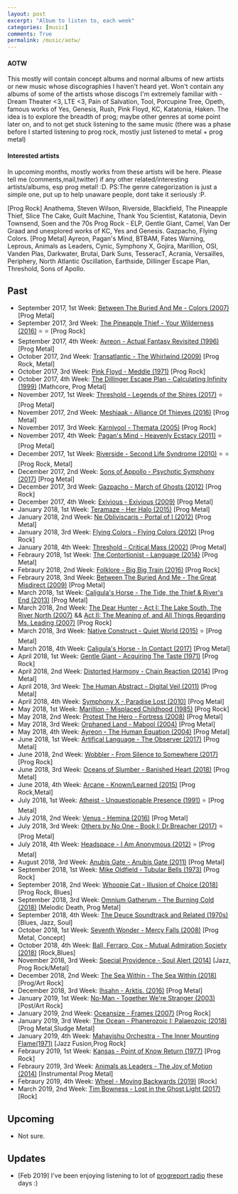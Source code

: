```yaml
---
layout: post
excerpt: "Album to listen to, each week"
categories: [music]
comments: True
permalink: /music/aotw/
---
```


#### AOTW

This mostly will contain concept albums and normal albums of new artists or new music whose discographies I haven't heard yet. Won't contain any albums of some of the artists whose discogs I'm extremely familiar with - Dream Theater <3, LTE <3, Pain of Salvation, Tool, Porcupine Tree, Opeth, famous works of Yes, Genesis, Rush, Pink Floyd, KC, Katatonia, Haken. The idea is to explore the breadth of prog; maybe other genres at some point later on, and to not get stuck listening to the same music (there was a phase before I started listening to prog rock, mostly just listened to metal + prog metal)

#### Interested artists

In upcoming months, mostly works from these artists will be here. Please tell me (comments,mail,twitter) if any other related/interesting artists/albums, esp prog metal! :D. PS:The genre categorization is just a simple one, put up to help unaware people, dont take it seriously :P.

[Prog Rock] Anathema, Steven Wilson, Riverside, Blackfield, The Pineapple Thief, Slice The Cake, Guilt Machine, Thank You Scientist, Katatonia, Devin Townsend, Soen and the 70s Prog Rock - ELP, Gentle Giant, Camel, Van Der Graad and unexplored works of KC, Yes and Genesis. Gazpacho, Flying Colors.
[Prog Metal] Ayreon, Pagan's Mind,  BTBAM, Fates Warning, Leprous, Animals as Leaders, Cynic, Symphony X, Gojira, Marillion, OSI, Vanden Plas, Darkwater, Brutai, Dark Suns, TesseracT, Acrania, Versailles, Periphery, North Atlantic Oscillation, Earthside, Dillinger Escape Plan, Threshold, Sons of Apollo.


## Past
- September 2017, 1st Week: [Between The Buried And Me - Colors (2007)](https://open.spotify.com/album/56mXsvBsKgRCXgmtzOAC22) [Prog Metal]
- September 2017, 3rd Week: [The Pineapple Thief - Your Wilderness (2016)](https://open.spotify.com/album/7jjzqewWL5T2lj8hU2Z4bG) :star: :star: [Prog Rock]
- September 2017, 4th Week: [Ayreon - Actual Fantasy Revisited (1996)](https://open.spotify.com/album/5I6I4IAoTa6Kz04wsf0KnC) [Prog Metal]
- October 2017, 2nd Week: [Transatlantic - The Whirlwind (2009)](https://www.amazon.com/Whirlwind-Transatlantic/dp/B002OB9KPE) [Prog Rock, Metal]
- October 2017, 3rd Week: [Pink Floyd - Meddle (1971)](https://open.spotify.com/album/468ZwCchVtzEbt9BHmXopb) [Prog Rock]
- October 2017, 4th Week: [The Dillinger Escape Plan - Calculating Infinity (1999)](https://open.spotify.com/album/0lUmhvC9JtPpU8LEYHVdyS) [Mathcore, Prog Metal]
- November 2017, 1st Week: [Threshold - Legends of the Shires (2017)](https://open.spotify.com/album/00ne0iFQv1qFKcP6Th1EkD) :star: [Prog Metal]
- November 2017, 2nd Week: [Meshiaak - Alliance Of Thieves (2016)](https://open.spotify.com/album/0oF5EOEyPcUZvlyHH84TRq) [Prog Metal]
- November 2017, 3rd Week: [Karnivool - Themata (2005)](https://open.spotify.com/album/0omKAKPTlUn7bREO0c39QI) [Prog Rock]
- November 2017, 4th Week: [Pagan's Mind - Heavenly Ecstacy (2011)](https://open.spotify.com/album/0yAjhIKJpvL5BGOmBgQAb7) :star: [Prog Metal]
- December 2017, 1st Week: [Riverside - Second Life Syndrome (2010)](https://open.spotify.com/album/4Zx7hlALHjjmjAXOSCJQCg) :star: :star: [Prog Rock, Metal]
- December 2017, 2nd Week: [Sons of Appollo - Psychotic Symphony (2017)](https://open.spotify.com/album/1FW9JsNi0BE3LK3WnHgJOm) [Prog Metal]
- December 2017, 3rd Week: [Gazpacho - March of Ghosts (2012)](https://open.spotify.com/album/2NDTI6UcaVD7dZDPYj15fG) [Prog Rock]
- December 2017, 4th Week: [Exivious - Exivious (2009)](https://open.spotify.com/album/7us0VRYUOseOfX0FsK699h) [Prog Metal]
- January 2018, 1st Week: [Teramaze - Her Halo (2015)](https://open.spotify.com/album/3bzDot2MV28Mio5JIfaZJD) [Prog Metal]
- January 2018, 2nd Week: [Ne Obliviscaris - Portal of I (2012)](https://open.spotify.com/album/7feTPMrjlEF9yEFhBgS2qI) [Prog Metal]
- January 2018, 3rd Week: [Flying Colors - Flying Colors (2012)](https://open.spotify.com/album/6Ef02ae9FloRxqFKG7Ie7A) [Prog Rock]
- January 2018, 4th Week: [Threshold - Critical Mass (2002)](https://open.spotify.com/album/4ee4I7knU48yH7OXHYVn4Y) [Prog Metal]
- Febraury 2018, 1st Week: [The Contortionist - Language (2014)](https://open.spotify.com/album/4RR0Hz6OJiAfPUrQWRXHdO) [Prog Metal]
- Febraury 2018, 2nd Week: [Folklore - Big Big Train (2016)](https://open.spotify.com/album/3j1MgNFNI90XdSTEGDN4pa) [Prog Rock]
- Febraury 2018, 3nd Week: [Between The Buried And Me - The Great Misdirect (2009)](https://open.spotify.com/album/4dOrzGgWeJvb6e5Dtw7S8d) [Prog Metal]
- March 2018, 1st Week: [Caligula's Horse - The Tide, the Thief & River's End (2013)](https://open.spotify.com/album/4ddRx20FxcGU2ZJhateVym) [Prog Metal]
- March 2018, 2nd Week: [The Dear Hunter - Act I: The Lake South, The River North (2007)](https://open.spotify.com/album/7k0iFGkqIWyOBZBaBCAYg7) && [Act II: The Meaning of, and All Things Regarding Ms. Leading (2007)](https://open.spotify.com/album/3bxQpENBvT3gHgM9Q7Z20K) [Prog Rock]
- March 2018, 3rd Week: [Native Construct - Quiet World (2015)](https://open.spotify.com/album/2xMLC2kZe4aMMbupatoDZy) :star: [Prog Metal]
- March 2018, 4th Week: [Caligula's Horse - In Contact (2017)](https://open.spotify.com/album/76ffWagOEq3L48KPzK1zIj) [Prog Metal]
- April 2018, 1st Week: [Gentle Giant - Acquiring The Taste (1971)](https://open.spotify.com/album/0KdcoBDIhmzKtHDnAPGuGr) [Prog Rock]
- April 2018, 2nd Week: [Distorted Harmony - Chain Reaction (2014)](https://open.spotify.com/album/5uYS1yyyEAnzovt5yOLcvs) [Prog Metal]
- April 2018, 3rd Week: [The Human Abstract - Digital Veil (2011)](https://open.spotify.com/album/3xlUu3iwCywarjbC9Yv9P7) [Prog Metal]
- April 2018, 4th Week: [Symphony X - Paradise Lost (2010)](https://open.spotify.com/user/skrish18/playlist/1ZHv0pJyTbb6id9N1b6LZA) [Prog Metal]
- May 2018, 1st Week: [Marillion - Misplaced Childhood (1985)](https://open.spotify.com/album/3ExyKxlUkqD41I8tQumMDF) [Prog Rock]
- May 2018, 2nd Week: [Protest The Hero - Fortress (2008)](https://open.spotify.com/album/0q9e8xVGwYZiYl9O08f2Ox) [Prog Metal]
- May 2018, 3rd Week: [Orphaned Land - Mabool (2004)](https://open.spotify.com/album/2U4CIMD0Mm2uBHayGebNuv) [Prog Metal]
- May 2018, 4th Week: [Ayreon - The Human Equation (2004)](https://open.spotify.com/album/7yaoLta4YWbRsH2RuhYWAF) [Prog Metal]
- June 2018, 1st Week: [Artifical Language - The Observer (2017)](https://open.spotify.com/album/4Ig08MnAiNdkU6NN8E57Ck) [Prog Metal]
- June 2018, 2nd Week: [Wobbler - From Silence to Somewhere (2017)](https://open.spotify.com/album/6DBvDuhyQW7W0MbXw7YT27) [Prog Rock]
- June 2018, 3rd Week: [Oceans of Slumber - Banished Heart (2018)](https://open.spotify.com/album/2ZNoxhNbYKfdIk79d0K8UE) [Prog Metal]
- June 2018, 4th Week: [Arcane - Known/Learned (2015)](https://open.spotify.com/album/2Lu3Ve9BlnOoraOvYrjIwG) [Prog Rock,Metal]
- July 2018, 1st Week: [Atheist - Unquestionable Presence (1991)](https://open.spotify.com/album/4Qo6lKfylbnBC437sDVL2j) :star: [Prog Metal]
- July 2018, 2nd Week: [Venus - Hemina (2016)](https://open.spotify.com/user/skrish18/playlist/5BF12HOcOaDvspBN6AVD1I) [Prog Metal]
- July 2018, 3rd Week: [Others by No One - Book I: Dr.Breacher (2017)](https://open.spotify.com/user/skrish18/playlist/2YZkpL5SHwnYLSQElrd3zM) :star: [Prog Metal]
- July 2018, 4th Week: [Headspace - I Am Anonymous (2012)](https://open.spotify.com/album/7dOtjH49SQNnMdfy62XLYP) :star: [Prog Metal]
- August 2018, 3rd Week: [Anubis Gate - Anubis Gate (2011)](https://open.spotify.com/album/4SAkz0KSOb1Dst4sJf9iFU) [Prog Metal]
- September 2018, 1st Week: [Mike Oldfield - Tubular Bells (1973)](https://en.wikipedia.org/wiki/Tubular_Bells) [Prog Rock]
- September 2018, 2nd Week: [Whoopie Cat - Illusion of Choice (2018)](https://open.spotify.com/album/7xmMjynWGTtfOMYaXTeNiY) [Prog Rock, Blues]
- September 2018, 3rd Week: [Omnium Gatherum - The Burning Cold (2018)](https://open.spotify.com/album/7C07714TBt30BazLwcItnn) [Melodic Death, Prog Metal]
- September 2018, 4th Week: [The Deuce Soundtrack and Related (1970s)](https://open.spotify.com/user/g0u1d1e1/playlist/4qxjaZCJic0gXNFqw2yXjb) [Blues, Jazz, Soul]
- October 2018, 1st Week: [Seventh Wonder - Mercy Falls (2008)](https://open.spotify.com/user/skrish18/playlist/47oXPIiWrULJHPF6amsLBJ) [Prog Metal, Concept]
- October 2018, 4th Week: [Ball, Ferraro, Cox - Mutual Admiration Society (2018)](https://open.spotify.com/album/6zKgjWDNBvEdl5d6HG6WAd) [Rock,Blues]
- November 2018, 3rd Week: [Special Providence - Soul Alert (2014)](https://open.spotify.com/album/6qDkggMYJl3SoT5KkvBf4r) [Jazz, Prog Rock/Metal]
- December 2018, 2nd Week: [The Sea Within - The Sea Within (2018)](https://open.spotify.com/album/1tCwznc9Bj4RENBC5xuFU2?si=QjeZR-VJQ0ukuwJF14NYng) [Prog/Art Rock]
- December 2018, 3rd Week: [Ihsahn - Arktis. (2016)](https://open.spotify.com/user/skrish18/playlist/7BhBlB4kJ4atx4kfjnhegv?si=ythfZHIBQ3uaDPM8U0W5mw) [Prog Metal]
- January 2019, 1st Week: [No-Man - Together We're Stranger (2003)](https://open.spotify.com/album/4BQb7duDZBMrNPzBwU99Ft?si=9JOqdXrpSsyDfXsvJaNk7Q) [Post/Art Rock]
- January 2019, 2nd Week: [Oceansize - Frames (2007)](https://open.spotify.com/album/5lsYxQgeDven09644Fs97m?si=QXnDTPrKQD6RS0q5SxEdEg) [Prog Rock]
- January 2019, 3rd Week: [The Ocean - Phanerozoic I: Palaeozoic (2018)](https://open.spotify.com/album/5wXk12dqhJZAxJSsMBUd6e?si=jLu8Af5uRQSpCXCHcfpwMg) [Prog Metal,Sludge Metal]
- January 2019, 4th Week: [Mahavishu Orchestra - The Inner Mounting Flame(1971)](https://open.spotify.com/album/6XHQCPGwvSaqv9MZ2tauqr?si=r1d8hDTzSn-lx72981SaqQ) [Jazz Fusion,Prog Rock]
- Febraury 2019, 1st Week: [Kansas - Point of Know Return (1977)](https://open.spotify.com/album/6oU298pdPTCQnMx1PYwyUA?si=5fgcpGVAR92phB_bGqFURA) [Prog Rock]
- Febraury 2019, 3rd Week: [Animals as Leaders - The Joy of Motion (2014)](https://open.spotify.com/album/3BfAgyF1AdYKaOO7EBoDw4?si=u3hyry9_SPOnSa0uEgLQaw) [Instrumental Prog Metal]
- Febraury 2019, 4th Week: [Wheel - Moving Backwards (2019)](https://open.spotify.com/album/3ljdaYc9YueusEqCmMv6yM?si=yutGlZj2TCOnowosoX46Pg) [Rock]
- March 2019, 2nd Week: [Tim Bowness - Lost in the Ghost Light (2017)](https://open.spotify.com/album/4G4eepBf68OTJ1JnssD2Oi?si=pxlz0TCTR32u7-mbqXSjVw) [Rock]

## Upcoming
- Not sure. 

## Updates
- [Feb 2019] I've been enjoying listening to lot of [progreport radio](https://progreport.com/radio/) these days :)
